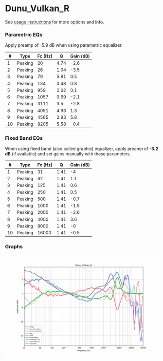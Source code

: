 # Dunu_Vulkan_R
See [usage instructions](https://github.com/jaakkopasanen/AutoEq#usage) for more options and info.

### Parametric EQs
Apply preamp of -5.9 dB when using parametric equalizer.

|   # | Type    |   Fc (Hz) |    Q |   Gain (dB) |
|-----|---------|-----------|------|-------------|
|   1 | Peaking |        20 | 4.74 |        -2.6 |
|   2 | Peaking |        26 | 1.04 |        -3.5 |
|   3 | Peaking |        79 | 5.91 |         0.5 |
|   4 | Peaking |       134 | 0.48 |         0.8 |
|   5 | Peaking |       959 | 2.62 |         0.1 |
|   6 | Peaking |      1057 | 0.69 |        -2.1 |
|   7 | Peaking |      3111 | 3.5  |        -2.8 |
|   8 | Peaking |      4051 | 4.93 |         1.3 |
|   9 | Peaking |      4565 | 2.93 |         5.8 |
|  10 | Peaking |      8205 | 5.58 |        -0.4 |

### Fixed Band EQs
When using fixed band (also called graphic) equalizer, apply preamp of **-3.2 dB** (if available) and set gains manually with these parameters.

|   # | Type    |   Fc (Hz) |    Q |   Gain (dB) |
|-----|---------|-----------|------|-------------|
|   1 | Peaking |        31 | 1.41 |        -4   |
|   2 | Peaking |        62 | 1.41 |         1.1 |
|   3 | Peaking |       125 | 1.41 |         0.6 |
|   4 | Peaking |       250 | 1.41 |         0.5 |
|   5 | Peaking |       500 | 1.41 |        -0.7 |
|   6 | Peaking |      1000 | 1.41 |        -1.5 |
|   7 | Peaking |      2000 | 1.41 |        -2.6 |
|   8 | Peaking |      4000 | 1.41 |         3.6 |
|   9 | Peaking |      8000 | 1.41 |        -0   |
|  10 | Peaking |     16000 | 1.41 |        -0.5 |

### Graphs
![](./Dunu_Vulkan_R.png)
